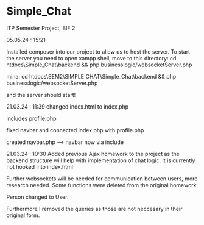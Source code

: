 # Simple_Chat
ITP Semester Project, BIF 2

05.05.24 : 15:21

Installed composer into our project to allow us to host the server. 
To start the server you need to open xampp shell, move to this directory: 
cd htdocs\Simple_Chat\backend && php businesslogic/websocketServer.php

mina: cd htdocs\SEM2\SIMPLE CHAT\Simple_Chat\backend && php businesslogic/websocketServer.php


and the server should start!

21.03.24 : 11:39
changed index.html to index.php

includes profile.php

fixed navbar and connected index.php with profile.php

created navbar.php --> navbar now via include

21.03.24 : 10:30 
Added previous Ajax homework to the project as the backend structure will help with implementation of
chat logic. It is currently not hooked into index.html

Further websockets will be needed for communication between users, more research needed.
Some functions were deleted from the original homework

Person changed to User.

Furthermore I removed the queries as those are not neccesary in their original form.
